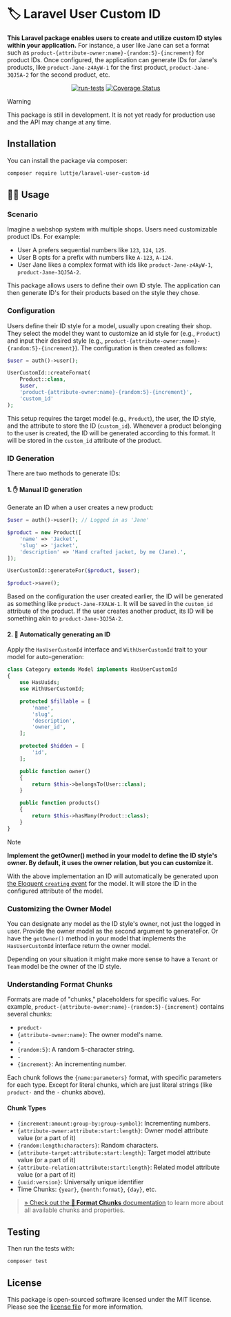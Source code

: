 # 🏷 Laravel User Custom ID

**This Laravel package enables users to create and utilize custom ID styles within your application.**
For instance, a user like Jane can set a format such as `product-{attribute-owner:name}-{random:5}-{increment}` for product IDs.
Once configured, the application can generate IDs for Jane's products, like `product-Jane-z4AyW-1` for the first product, `product-Jane-3QJ5A-2` for the second product, etc.

<div align="center">

[![run-tests](https://github.com/luttje/laravel-user-custom-id/actions/workflows/run-tests.yml/badge.svg)](https://github.com/luttje/laravel-user-custom-id/actions/workflows/run-tests.yml)
[![Coverage Status](https://coveralls.io/repos/github/luttje/laravel-user-custom-id/badge.svg?branch=main)](https://coveralls.io/github/luttje/laravel-user-custom-id?branch=main)

</div>

> [!Warning]
> This package is still in development. It is not yet ready for production use and the API may change at any time.

## Installation

You can install the package via composer:

```bash
composer require luttje/laravel-user-custom-id
```

## 👨‍🔧 Usage

### Scenario

Imagine a webshop system with multiple shops. Users need customizable product IDs. For example:

* User A prefers sequential numbers like `123`, `124`, `125`.
* User B opts for a prefix with numbers like `A-123`, `A-124`.
* User Jane likes a complex format with ids like `product-Jane-z4AyW-1`, `product-Jane-3QJ5A-2`.

This package allows users to define their own ID style. The application can then generate ID's for their products based on the style they chose.

### Configuration

Users define their ID style for a model, usually upon creating their shop. They select the model they want to customize an id style for (e.g., `Product`) and input their desired style (e.g., `product-{attribute-owner:name}-{random:5}-{increment}`). The configuration is then created as follows:

<!-- #EXAMPLE_COPY_START = \Luttje\UserCustomId\Tests\Unit\ReadmeExamplesTest::exampleCreateFormat -->

```php
$user = auth()->user();

UserCustomId::createFormat(
    Product::class,
    $user,
    'product-{attribute-owner:name}-{random:5}-{increment}',
    'custom_id'
);
```

<!-- #EXAMPLE_COPY_END -->

This setup requires the target model (e.g., `Product`), the user, the ID style, and the attribute to store the ID (`custom_id`). Whenever a product belonging to the user is created, the ID will be generated according to this format. It will be stored in the `custom_id` attribute of the product.

### ID Generation

There are two methods to generate IDs:

#### 1. ✋ Manual ID generation

Generate an ID when a user creates a new product:

<!-- #EXAMPLE_COPY_START = \Luttje\UserCustomId\Tests\Unit\ReadmeExamplesTest::exampleGenerateIdInFormat -->

```php
$user = auth()->user(); // Logged in as 'Jane'

$product = new Product([
    'name' => 'Jacket',
    'slug' => 'jacket',
    'description' => 'Hand crafted jacket, by me (Jane).',
]);

UserCustomId::generateFor($product, $user);

$product->save();
```

<!-- #EXAMPLE_COPY_END -->

Based on the configuration the user created earlier, the ID will be generated as something like `product-Jane-FXALW-1`. It will be saved in the `custom_id` attribute of the product. If the user creates another product, its ID will be something akin to `product-Jane-3QJ5A-2`.

#### 2. 🤖 Automatically generating an ID

Apply the `HasUserCustomId` interface and `WithUserCustomId` trait to your model for auto-generation:

<!-- #EXAMPLE_COPY_START = { "symbol": "\\Luttje\\UserCustomId\\Tests\\Fixtures\\Models\\Category", "short": false } -->

```php
class Category extends Model implements HasUserCustomId
{
    use HasUuids;
    use WithUserCustomId;

    protected $fillable = [
        'name',
        'slug',
        'description',
        'owner_id',
    ];

    protected $hidden = [
        'id',
    ];

    public function owner()
    {
        return $this->belongsTo(User::class);
    }

    public function products()
    {
        return $this->hasMany(Product::class);
    }
}
```

<!-- #EXAMPLE_COPY_END -->

> [!NOTE]
> **Implement the getOwner() method in your model to define the ID style's owner. By default, it uses the owner relation, but you can customize it.**

With the above implementation an ID will automatically be generated upon [the Eloquent `creating` event](https://laravel.com/docs/10.x/eloquent#events) for the model. It will store the ID in the configured attribute of the model.

### Customizing the Owner Model

You can designate any model as the ID style's owner, not just the logged in user. Provide the owner model as the second argument to generateFor. Or have the `getOwner()` method in your model that implements the `HasUserCustomId` interface return the owner model.

Depending on your situation it might make more sense to have a `Tenant` or `Team` model be the owner of the ID style.

### Understanding Format Chunks

Formats are made of "chunks," placeholders for specific values. For example, `product-{attribute-owner:name}-{random:5}-{increment}` contains several chunks:

* `product-`
* `{attribute-owner:name}`: The owner model's name.
* `-`
* `{random:5}`: A random 5-character string.
* `-`
* `{increment}`: An incrementing number.

Each chunk follows the `{name:parameters}` format, with specific parameters for each type. Except for literal chunks, which are just literal strings (like `product-` and the `-` chunks above).

#### Chunk Types

* `{increment:amount:group-by:group-symbol}`: Incrementing numbers.
* `{attribute-owner:attribute:start:length}`: Owner model attribute value (or a part of it)
* `{random:length:characters}`: Random characters.
* `{attribute-target:attribute:start:length}`: Target model attribute value (or a part of it)
* `{attribute-relation:attribute:start:length}`: Related model attribute value (or a part of it)
* `{uuid:version}`: Universally unique identifier
* Time Chunks: `{year}`, `{month:format}`, `{day}`, etc.

> [&raquo; Check out the **🍪 Format Chunks** documentation](docs/format-chunks.md) to learn more about all available chunks and properties.

## Testing

Then run the tests with:

```bash
composer test
```

## License

This package is open-sourced software licensed under the MIT license. Please see the [license file](LICENSE.md) for more information.
